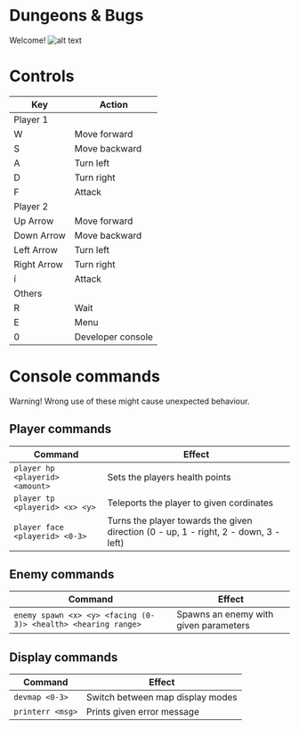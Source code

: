 # Dungeons & Bugs

Welcome! ![alt text](https://static-cdn.jtvnw.net/emoticons/v1/425618/1.0 "LuL")

# Controls
Key | Action
--- | ---
Player 1 | 
W | Move forward
S | Move backward
A | Turn left
D | Turn right
F | Attack
Player 2 | 
Up Arrow | Move forward
Down Arrow | Move backward
Left Arrow | Turn left
Right Arrow | Turn right
í | Attack
Others | 
R | Wait
E | Menu
0 | Developer console

# Console commands
Warning! Wrong use of these might cause unexpected behaviour.
## Player commands
Command | Effect
--- | ---
`player hp <playerid> <amount>` | Sets the players health points
`player tp <playerid> <x> <y>` | Teleports the player to given cordinates
`player face <playerid> <0-3>` | Turns the player towards the given direction (0 - up, 1 - right, 2 - down, 3 - left)

## Enemy commands
Command | Effect
--- | ---
`enemy spawn <x> <y> <facing (0-3)> <health> <hearing range>` | Spawns an enemy with given parameters

## Display commands
Command | Effect
--- | ---
`devmap <0-3>` | Switch between map display modes
`printerr <msg>` | Prints given error message
